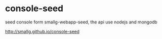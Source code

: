 console-seed
============

seed console form smallg-webapp-seed, the api use nodejs and mongodb

http://smallg.github.io/console-seed
